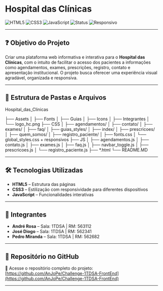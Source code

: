 # Hospital das Clínicas

![HTML5](https://img.shields.io/badge/HTML5-E34F26?style=for-the-badge&logo=html5&logoColor=white)
![CSS3](https://img.shields.io/badge/CSS3-1572B6?style=for-the-badge&logo=css3&logoColor=white)
![JavaScript](https://img.shields.io/badge/JavaScript-F7DF1E?style=for-the-badge&logo=javascript&logoColor=black)
![Status](https://img.shields.io/badge/Status-Feito-brightgreen?style=for-the-badge)
![Responsivo](https://img.shields.io/badge/Responsivo-Sim-brightgreen?style=for-the-badge)

---

## ❓ Objetivo do Projeto

Criar uma plataforma web informativa e interativa para o **Hospital das Clínicas**, com o intuito de facilitar o acesso dos pacientes a informações como agendamentos, exames, prescrições, registro, contato e apresentação institucional. O projeto busca oferecer uma experiência visual agradável, organizada e responsiva.

---

## 📁 Estrutura de Pastas e Arquivos
Hospital_das_Clinicas

├── Assets
│ ├── Fonts
│ ├── Guias
│ ├── Icons
│ ├── Integrantes
│ └── logo_hc.png
├── CSS
│ ├── agendamentos/
│ ├── contato/
│ ├── exames/
│ ├── faq/
│ ├── guias_styles/
│ ├── index/
│ ├── prescricoes/
│ ├── quem_somos/
│ ├── registro_paciente/
│ ├── fonts.css
│ └── global_styles.css + responsivos
├── JS
│ ├── agendamentos.js
│ ├── contato.js
│ ├── exames.js
│ ├── faq.js
│ ├── navbar_toggle.js
│ ├── prescricoes.js
│ └── registro_paciente.js
├── *.html
└── README.MD



---

## 🛠️ Tecnologias Utilizadas

- **HTML5** – Estrutura das páginas  
- **CSS3** – Estilização com responsividade para diferentes dispositivos  
- **JavaScript** – Funcionalidades interativas  
---

## 👥 Integrantes

- **André Rosa** – Sala: 1TDSA | RM: 563112
- **José Diogo** – Sala: 1TDSA | RM: 562341
- **Pedro Miranda** – Sala: 1TDSA | RM: 562682

---

## 🔗 Repositório no GitHub

📁 Acesse o repositório completo do projeto:  
[https://github.com/AnJoPe/Challenge-1TDSA-FrontEnd](https://github.com/AnJoPe/Challenge-1TDSA-FrontEnd)

---